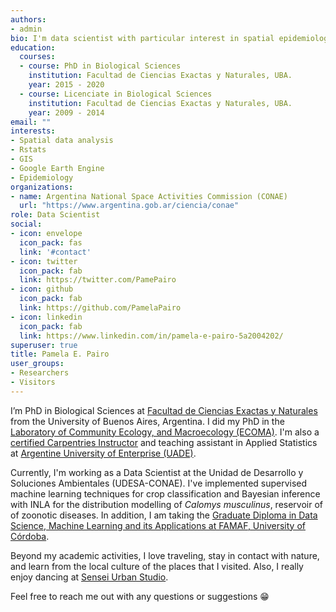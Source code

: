 ```yaml
---
authors:
- admin
bio: I'm data scientist with particular interest in spatial epidemiology.
education:
  courses:
  - course: PhD in Biological Sciences
    institution: Facultad de Ciencias Exactas y Naturales, UBA.
    year: 2015 - 2020
  - course: Licenciate in Biological Sciences
    institution: Facultad de Ciencias Exactas y Naturales, UBA.
    year: 2009 - 2014
email: ""
interests:
- Spatial data analysis
- Rstats
- GIS
- Google Earth Engine
- Epidemiology
organizations:
- name: Argentina National Space Activities Commission (CONAE)
  url: "https://www.argentina.gob.ar/ciencia/conae"
role: Data Scientist
social:
- icon: envelope
  icon_pack: fas
  link: '#contact'
- icon: twitter
  icon_pack: fab
  link: https://twitter.com/PamePairo
- icon: github
  icon_pack: fab
  link: https://github.com/PamelaPairo
- icon: linkedin
  icon_pack: fab
  link: https://www.linkedin.com/in/pamela-e-pairo-5a2004202/
superuser: true
title: Pamela E. Pairo
user_groups:
- Researchers
- Visitors
---
```


I’m PhD in Biological Sciences at [Facultad de Ciencias Exactas y Naturales](https://exactas.uba.ar/) from the University of Buenos Aires, Argentina. I did my PhD in the [Laboratory of Community Ecology, and Macroecology (ECOMA)][]. I'm also a [certified Carpentries Instructor](https://carpentries.org/) and teaching assistant in Applied Statistics at [Argentine University of Enterprise (UADE)](https://www.uade.edu.ar/facultad-de-ingenieria-y-ciencias-exactas/).

Currently, I'm working as a Data Scientist at the Unidad de Desarrollo y Soluciones Ambientales (UDESA-CONAE). I've implemented supervised machine learning techniques for crop classification and Bayesian inference with INLA for the distribution modelling of _Calomys musculinus_, reservoir of of zoonotic diseases. In addition, I am taking the [Graduate Diploma in Data Science, Machine Learning and its Applications at FAMAF, University of Córdoba](https://diplodatos.famaf.unc.edu.ar/).  

Beyond my academic activities, I love traveling, stay in contact with nature, and learn from the local culture of the places that I visited. Also, I really enjoy dancing at [Sensei Urban Studio](https://www.instagram.com/senseiurbanstudio/?hl=en).

Feel free to reach me out with any questions or suggestions 😁

[Laboratory of Community Ecology, and Macroecology (ECOMA)]:http://www.ege.fcen.uba.ar/investigacion/ecologia-de-comunidades-y-macroecologia-ecoma/


